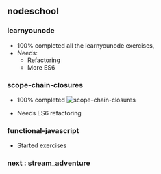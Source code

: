 ## nodeschool

### learnyounode

- 100% completed all the learnyounode exercises,
- Needs:
    - Refactoring
    - More ES6
  
### scope-chain-closures

- 100% completed
    ![scope-chain-closures](/sccjs.png?raw=true "scope-chain-closures")
  
- Needs ES6 refactoring

### functional-javascript

- Started exercises

### next : stream_adventure




